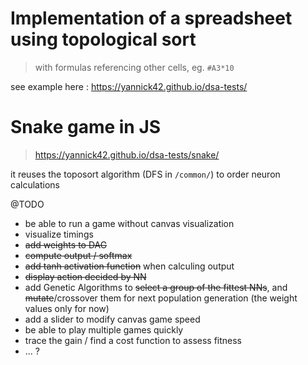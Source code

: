 # Implementation of a spreadsheet using topological sort
> with formulas referencing other cells, eg. `#A3*10`

see example here : https://yannick42.github.io/dsa-tests/

# Snake game in JS
> https://yannick42.github.io/dsa-tests/snake/

it reuses the toposort algorithm (DFS in `/common/`) to order neuron calculations

@TODO
- be able to run a game without canvas visualization
- visualize timings
- ~~add weights to DAG~~
- ~~compute output / softmax~~
- ~~add tanh activation function~~ when calculing output
- ~~display action decided by NN~~
- add Genetic Algorithms to ~~select a group of the fittest NNs~~, and ~~mutate~~/crossover them for next population generation (the weight values only for now)
- add a slider to modify canvas game speed
- be able to play multiple games quickly
- trace the gain / find a cost function to assess fitness
- ... ?
